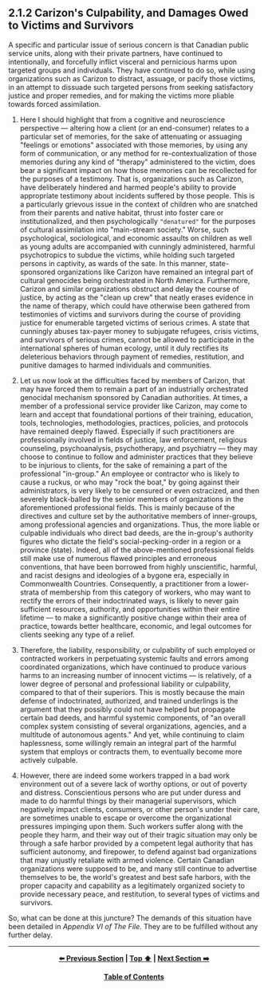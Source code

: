 ## 2.1.2 Carizon's Culpability, and Damages Owed to Victims and Survivors

A specific and particular issue of serious concern is that Canadian public service units, along with their private partners, have continued to intentionally, and forcefully inflict visceral and pernicious harms upon targeted groups and individuals. They have continued to do so, while using organizations such as Carizon to distract, assuage, or pacify those victims, in an attempt to dissuade such targeted persons from seeking satisfactory justice and proper remedies, and for making the victims more pliable towards forced assimilation.

1. Here I should highlight that from a cognitive and neuroscience perspective — altering how a client (or an end-consumer) relates to a particular set of memories, for the sake of attenuating or assuaging "feelings or emotions" associated with those memories, by using any form of communication, or any method for re-contextualization of those memories during any kind of "therapy" administered to the victim, does bear a significant impact on how those memories can be recollected for the purposes of a testimony. That is, organizations such as Carizon, have deliberately hindered and harmed people's ability to provide appropriate testimony about incidents suffered by those people. This is a particularly grievous issue in the context of children who are snatched from their parents and native habitat, thrust into foster care or institutionalized, and then psychologically `"denatured"` for the purposes of cultural assimilation into "main-stream society." Worse, such psychological, sociological, and economic assaults on children as well as young adults are accompanied with cunningly administered, harmful psychotropics to subdue the victims, while holding such targeted persons in captivity, as wards of the sate. In this manner, state-sponsored organizations like Carizon have remained an integral part of cultural genocides being orchestrated in North America. Furthermore, Carizon and similar organizations obstruct and delay the course of justice, by acting as the "clean up crew" that neatly erases evidence in the name of therapy, which could have otherwise been gathered from testimonies of victims and survivors during the course of providing justice for enumerable targeted victims of serious crimes. A state that cunningly abuses tax-payer money to subjugate refugees, crisis victims, and survivors of serious crimes, cannot be allowed to participate in the international spheres of human ecology, until it duly rectifies its deleterious behaviors through payment of remedies, restitution, and punitive damages to harmed individuals and communities. 

1. Let us now look at the difficulties faced by members of Carizon, that may have forced them to remain a part of an industrially orchestrated genocidal mechanism sponsored by Canadian authorities. At times, a member of a professional service provider like Carizon, may come to learn and accept that foundational portions of their training, education, tools, technologies, methodologies, practices, policies, and protocols have remained deeply flawed. Especially if such practitioners are professionally involved in fields of justice, law enforcement, religious counseling, psychoanalysis, psychotherapy, and psychiatry — they may choose to continue to follow and administer practices that they believe to be injurious to clients, for the sake of remaining a part of the professional "in-group." An employee or contractor who is likely to cause a ruckus, or who may "rock the boat," by going against their administrators, is very likely to be censured or even ostracized, and then severely black-balled by the senior members of organizations in the aforementioned professional fields. This is mainly because of the directives and culture set by the authoritative members of inner-groups, among professional agencies and organizations. Thus, the more liable or culpable individuals who direct bad deeds, are the in-group's authority figures who dictate the field's social-pecking-order in a region or a province (state). Indeed, all of the above-mentioned professional fields still make use of numerous flawed principles and erroneous conventions, that have been borrowed from highly unscientific, harmful, and racist designs and ideologies of a bygone era, especially in Commonwealth Countries. Consequently, a practitioner from a lower-strata of membership from this category of workers, who may want to rectify the errors of their indoctrinated ways, is likely to never gain sufficient resources, authority, and opportunities within their entire lifetime — to make a significantly positive change within their area of practice, towards better healthcare, economic, and legal outcomes for clients seeking any type of a relief.

1. Therefore, the liability, responsibility, or culpability of such employed or contracted workers in perpetuating systemic faults and errors among coordinated organizations, which have continued to produce various harms to an increasing number of innocent victims — is relatively, of a lower degree of personal and professional liability or culpability, compared to that of their superiors. This is mostly because the main defense of indoctrinated, authorized, and trained underlings is the argument that they possibly could not have helped but propagate certain bad deeds, and harmful systemic components, of "an overall complex system consisting of several organizations, agencies, and a multitude of autonomous agents." And yet, while continuing to claim haplessness, some willingly remain an integral part of the harmful system that employs or contracts them, to eventually become more actively culpable.

1. However, there are indeed some workers trapped in a bad work environment out of a severe lack of worthy options, or out of poverty and distress. Conscientious persons who are put under duress and made to do harmful things by their managerial supervisors, which negatively impact clients, consumers, or other person's under their care, are sometimes unable to escape or overcome the organizational pressures impinging upon them. Such workers suffer along with the people they harm, and their way out of their tragic situation may only be through a safe harbor provided by a competent legal authority that has sufficient autonomy, and firepower, to defend against bad organizations that may unjustly retaliate with armed violence. Certain Canadian organizations were supposed to be, and many still continue to advertise themselves to be, the world's greatest and best safe harbors, with the proper capacity and capability as a legitimately organized society to provide necessary peace, and restitution, to several types of victims and survivors. 

So, what can be done at this juncture? The demands of this situation have been detailed in *Appendix VI of The File.* They are to be fulfilled without any further delay. 

---
<div align="center">
  
  **[:arrow_left: Previous Section][Prev] | [Top :arrow_up:][Top] | [Next Section :arrow_right:][Next]** 
  
  **[Table of Contents][TOC]**

  [Prev]: ./02-1-1.md
  [Top]: ./02-1-2.md#212-carizons-culpability-and-damages-owed-to-victims-and-survivors
  [Next]: ./02-2.md
  [TOC]: ./README.md#table-of-contents
  
</div>
